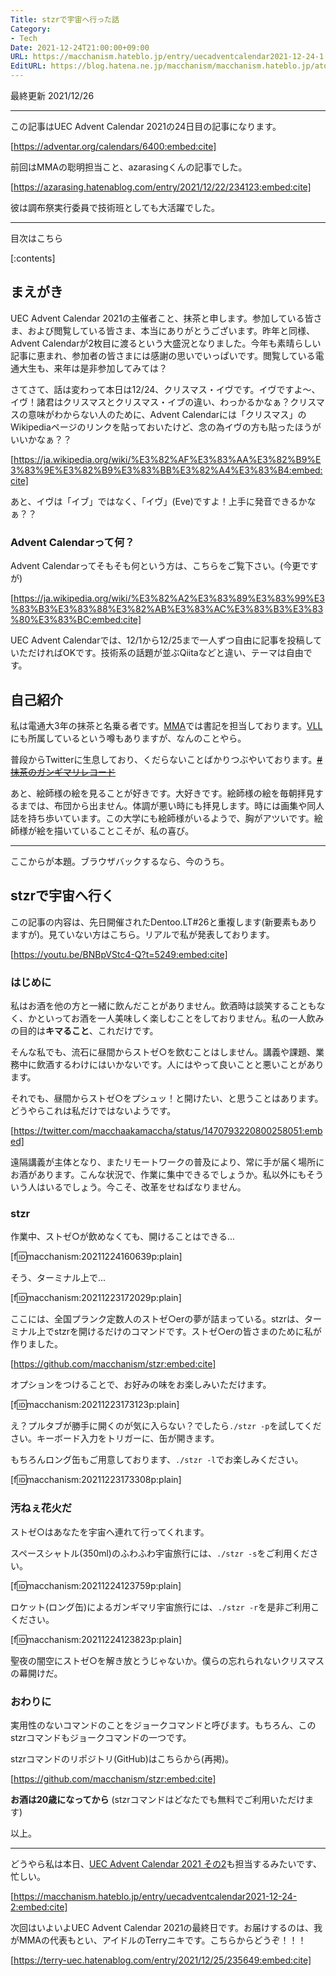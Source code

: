 ```yaml
---
Title: stzrで宇宙へ行った話
Category:
- Tech
Date: 2021-12-24T21:00:00+09:00
URL: https://macchanism.hateblo.jp/entry/uecadventcalendar2021-12-24-1
EditURL: https://blog.hatena.ne.jp/macchanism/macchanism.hateblo.jp/atom/entry/13574176438045581725
---
```


最終更新 2021/12/26

---

この記事はUEC Advent Calendar 2021の24日目の記事になります。

[https://adventar.org/calendars/6400:embed:cite]

前回はMMAの聡明担当こと、azarasingくんの記事でした。

[https://azarasing.hatenablog.com/entry/2021/12/22/234123:embed:cite]

彼は調布祭実行委員で技術班としても大活躍でした。

---

目次はこちら

[:contents]

## まえがき

UEC Advent Calendar 2021の主催者こと、抹茶と申します。参加している皆さま、および閲覧している皆さま、本当にありがとうございます。昨年と同様、Advent Calendarが2枚目に渡るという大盛況となりました。今年も素晴らしい記事に恵まれ、参加者の皆さまには感謝の思いでいっぱいです。閲覧している電通大生も、来年は是非参加してみては？

さてさて、話は変わって本日は12/24、クリスマス・イヴです。イヴですよ〜、イヴ！諸君はクリスマスとクリスマス・イブの違い、わっかるかなぁ？クリスマスの意味がわからない人のために、Advent Calendarには「クリスマス」のWikipediaページのリンクを貼っておいたけど、念の為イヴの方も貼ったほうがいいかなぁ？？

[https://ja.wikipedia.org/wiki/%E3%82%AF%E3%83%AA%E3%82%B9%E3%83%9E%E3%82%B9%E3%83%BB%E3%82%A4%E3%83%B4:embed:cite]

あと、イヴは「イブ」ではなく、「イヴ」(Eve)ですよ！上手に発音できるかなぁ？？

### Advent Calendarって何？

Advent Calendarってそもそも何という方は、こちらをご覧下さい。(今更ですが)

[https://ja.wikipedia.org/wiki/%E3%82%A2%E3%83%89%E3%83%99%E3%83%B3%E3%83%88%E3%82%AB%E3%83%AC%E3%83%B3%E3%83%80%E3%83%BC:embed:cite]

UEC Advent Calendarでは、12/1から12/25まで一人ずつ自由に記事を投稿していただければOKです。技術系の話題が並ぶQiitaなどと違い、テーマは自由です。

<!-- more -->

## 自己紹介

私は電通大3年の抹茶と名乗る者です。[MMA](https://wiki.mma.club.uec.ac.jp/)では書記を担当しております。[VLL](https://mikuec.com/)にも所属しているという噂もありますが、なんのことやら。

普段からTwitterに生息しており、くだらないことばかりつぶやいております。<s>[#抹茶のガンギマリレコード](https://twitter.com/search?q=%23抹茶のガンギマリレコード)</s>

あと、絵師様の絵を見ることが好きです。大好きです。絵師様の絵を毎朝拝見するまでは、布団から出ません。体調が悪い時にも拝見します。時には画集や同人誌を持ち歩いています。この大学にも絵師様がいるようで、胸がアツいです。絵師様が絵を描いていることこそが、私の喜び。

---

ここからが本題。ブラウザバックするなら、今のうち。

## stzrで宇宙へ行く

この記事の内容は、先日開催されたDentoo.LT#26と重複します(新要素もありますが)。見ていない方はこちら。リアルで私が発表しております。

[https://youtu.be/BNBpVStc4-Q?t=5249:embed:cite]

### はじめに

私はお酒を他の方と一緒に飲んだことがありません。飲酒時は談笑することもなく、かといってお酒を一人美味しく楽しむことをしておりません。私の一人飲みの目的は**キマること**、これだけです。

そんな私でも、流石に昼間からストゼ○を飲むことはしません。講義や課題、業務中に飲酒するわけにはいかないです。人にはやって良いことと悪いことがあります。

それでも、昼間からストゼ○をプシュッ！と開けたい、と思うことはあります。どうやらこれは私だけではないようです。

[https://twitter.com/macchaakamaccha/status/1470793220800258051:embed]

遠隔講義が主体となり、またリモートワークの普及により、常に手が届く場所にお酒があります。こんな状況で、作業に集中できるでしょうか。私以外にもそういう人はいるでしょう。今こそ、改革をせねばなりません。

### stzr

作業中、ストゼ○が飲めなくても、開けることはできる...

[f:id:macchanism:20211224160639p:plain]

そう、ターミナル上で...

[f:id:macchanism:20211223172029p:plain]

ここには、全国プランク定数人のストゼ○erの夢が詰まっている。stzrは、ターミナル上でstzrを開けるだけのコマンドです。ストゼ○erの皆さまのために私が作りました。

[https://github.com/macchanism/stzr:embed:cite]

オプションをつけることで、お好みの味をお楽しみいただけます。

[f:id:macchanism:20211223173123p:plain]

え？プルタブが勝手に開くのが気に入らない？でしたら`./stzr -p`を試してください。キーボード入力をトリガーに、缶が開きます。

もちろんロング缶もご用意しております、`./stzr -l`でお楽しみください。

[f:id:macchanism:20211223173308p:plain]

### 汚ねぇ花火だ

ストゼ○はあなたを宇宙へ連れて行ってくれます。

スペースシャトル(350ml)のふわふわ宇宙旅行には、`./stzr -s`をご利用ください。

[f:id:macchanism:20211224123759p:plain]

ロケット(ロング缶)によるガンギマリ宇宙旅行には、`./stzr -r`を是非ご利用こください。

[f:id:macchanism:20211224123823p:plain]

聖夜の闇空にストゼ○を解き放とうじゃないか。僕らの忘れられないクリスマスの幕開けだ。

### おわりに

実用性のないコマンドのことをジョークコマンドと呼びます。もちろん、このstzrコマンドもジョークコマンドの一つです。

stzrコマンドのリポジトリ(GitHub)はこちらから(再掲)。

[https://github.com/macchanism/stzr:embed:cite]

**お酒は20歳になってから** (stzrコマンドはどなたでも無料でご利用いただけます)

以上。

---

どうやら私は本日、[UEC Advent Calendar 2021 その2](https://adventar.org/calendars/6598)も担当するみたいです、忙しい。

[https://macchanism.hateblo.jp/entry/uecadventcalendar2021-12-24-2:embed:cite]

次回はいよいよUEC Advent Calendar 2021の最終日です。お届けするのは、我がMMAの代表もとい、アイドルのTerryニキです。こちらからどうぞ！！！

[https://terry-uec.hatenablog.com/entry/2021/12/25/235649:embed:cite]

